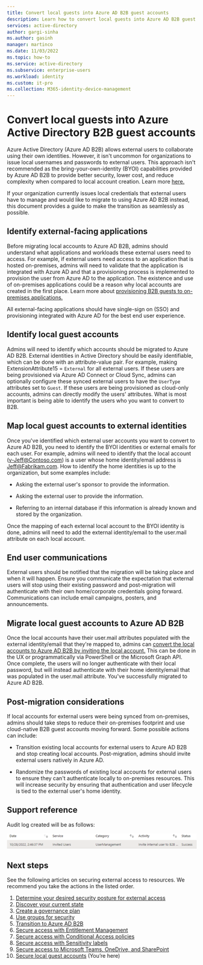 ```yaml
---
title: Convert local guests into Azure AD B2B guest accounts
description: Learn how to convert local guests into Azure AD B2B guest accounts 
services: active-directory 
author: gargi-sinha
ms.author: gasinh
manager: martinco
ms.date: 11/03/2022
ms.topic: how-to
ms.service: active-directory
ms.subservice: enterprise-users
ms.workload: identity
ms.custom: it-pro
ms.collection: M365-identity-device-management
---
```


# Convert local guests into Azure Active Directory B2B guest accounts

Azure Active Directory (Azure AD B2B) allows external users to collaborate using their own identities. However, it isn't uncommon for organizations to issue local usernames and passwords to external users. This approach isn't recommended as the bring-your-own-identity (BYOI) capabilities provided
by Azure AD B2B to provide better security, lower cost, and reduce
complexity when compared to local account creation. Learn more
[here.](https://learn.microsoft.com/azure/active-directory/fundamentals/secure-external-access-resources)

If your organization currently issues local credentials that external users have to manage and would like to migrate to using Azure AD B2B instead, this document provides a guide to make the transition as seamlessly as possible.

## Identify external-facing applications

Before migrating local accounts to Azure AD B2B, admins should understand what applications and workloads these external users need to access. For example, if external users need access to an application that is hosted on-premises, admins will need to validate that the application is integrated with Azure AD and that a provisioning process is implemented to provision the user from Azure AD to the application.
The existence and use of on-premises applications could be a reason why local accounts are created in the first place. Learn more about
[provisioning B2B guests to on-premises
applications.](https://learn.microsoft.com/azure/active-directory/external-identities/hybrid-cloud-to-on-premises)

All external-facing applications should have single-sign on (SSO) and provisioning integrated with Azure AD for the best end user experience.

## Identify local guest accounts

Admins will need to identify which accounts should be migrated to Azure AD B2B. External identities in Active Directory should be easily identifiable, which can be done with an attribute-value pair. For example, making ExtensionAttribute15 = `External` for all external users. If these users are being provisioned via Azure AD Connect or Cloud Sync, admins can optionally configure these synced external users
to have the `UserType` attributes set to `Guest`. If these users are being
provisioned as cloud-only accounts, admins can directly modify the
users' attributes. What is most important is being able to identify the
users who you want to convert to B2B.

## Map local guest accounts to external identities

Once you've identified which external user accounts you want to
convert to Azure AD B2B, you need to identify the BYOI identities or external emails for each user. For example, admins will need to identify that the local account (v-Jeff@Contoso.com) is a user whose home identity/email address is Jeff@Fabrikam.com. How to identify the home identities is up to the organization, but some examples include:

- Asking the external user's sponsor to provide the information.

- Asking the external user to provide the information.

- Referring to an internal database if this information is already known and stored by the organization.

Once the mapping of each external local account to the BYOI identity is done, admins will need to add the external identity/email to the user.mail attribute on each local account.

## End user communications

External users should be notified that the migration will be taking place and when it will happen. Ensure you communicate the expectation that external users will stop using their existing password and post-migration will authenticate with their own home/corporate credentials going forward. Communications can include email campaigns, posters, and announcements.

## Migrate local guest accounts to Azure AD B2B

Once the local accounts have their user.mail attributes populated with the external identity/email that they're mapped to, admins can [convert the local accounts to Azure AD B2B by inviting the local account.](https://learn.microsoft.com/azure/active-directory/external-identities/invite-internal-users)
This can be done in the UX or programmatically via PowerShell or the Microsoft Graph API. Once complete, the users will no longer
authenticate with their local password, but will instead authenticate with their home identity/email that was populated in the user.mail attribute. You've successfully migrated to Azure AD B2B.

## Post-migration considerations

If local accounts for external users were being synced from on-premises, admins should take steps to reduce their on-premises footprint and use cloud-native B2B guest accounts moving forward. Some possible actions can include:

- Transition existing local accounts for external users to Azure AD B2B and stop creating local accounts. Post-migration, admins should invite external users natively in Azure AD.

- Randomize the passwords of existing local accounts for external users to ensure they can't authenticate locally to on-premises resources. This will increase security by ensuring that authentication and user lifecycle is tied to the external user's home identity.

## Support reference

Audit log created will be as follows:

![Screenshot shows the audit log attributes.](./media/secure-local-guest/audit-log.png)

## Next steps

See the following articles on securing external access to resources. We recommend you take the actions in the listed order.

1. [Determine your desired security posture for external access](1-secure-access-posture.md)
1. [Discover your current state](2-secure-access-current-state.md)
1. [Create a governance plan](3-secure-access-plan.md)
1. [Use groups for security](4-secure-access-groups.md)
1. [Transition to Azure AD B2B](5-secure-access-b2b.md)
1. [Secure access with Entitlement Management](6-secure-access-entitlement-managment.md)
1. [Secure access with Conditional Access policies](7-secure-access-conditional-access.md) 
1. [Secure access with Sensitivity labels](8-secure-access-sensitivity-labels.md)
1. [Secure access to Microsoft Teams, OneDrive, and SharePoint](9-secure-access-teams-sharepoint.md)
1. [Secure local guest accounts](10-secure-local-guest.md) (You’re here)
